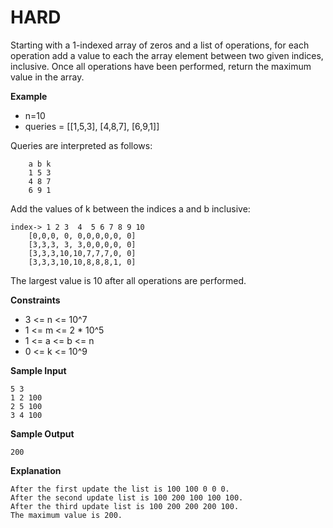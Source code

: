 # HARD

Starting with a 1-indexed array of zeros and a list of operations, for each operation add a value to each the array element between two given indices, inclusive. Once all operations have been performed, return the maximum value in the array.

**Example**
- n=10
- queries = [[1,5,3], [4,8,7], [6,9,1]]

Queries are interpreted as follows:
```
    a b k
    1 5 3
    4 8 7
    6 9 1
```

Add the values of k between the indices a and b inclusive:

```
index-> 1 2 3  4  5 6 7 8 9 10
	[0,0,0, 0, 0,0,0,0,0, 0]
	[3,3,3, 3, 3,0,0,0,0, 0]
	[3,3,3,10,10,7,7,7,0, 0]
	[3,3,3,10,10,8,8,8,1, 0]
```

The largest value is 10 after all operations are performed.

**Constraints**
- 3 <= n <= 10^7
- 1 <= m <= 2 * 10^5
- 1 <= a <= b <= n
- 0 <= k <= 10^9 

**Sample Input**
```
5 3
1 2 100
2 5 100
3 4 100
```
**Sample Output**
```
200
```
**Explanation**
```
After the first update the list is 100 100 0 0 0. 
After the second update list is 100 200 100 100 100. 
After the third update list is 100 200 200 200 100.
The maximum value is 200.
```